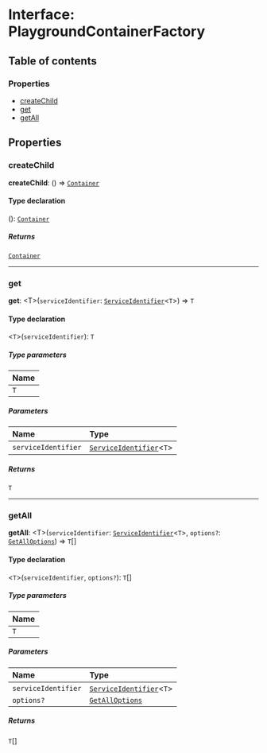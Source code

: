 # Interface: PlaygroundContainerFactory

## Table of contents

### Properties

* [createChild](/auto-docs/editor/interfaces/PlaygroundContainerFactory.md#createchild)
* [get](/auto-docs/editor/interfaces/PlaygroundContainerFactory.md#get)
* [getAll](/auto-docs/editor/interfaces/PlaygroundContainerFactory.md#getall)

## Properties

### createChild

**createChild**: () => [`Container`](/auto-docs/editor/interfaces/interfaces.Container.md)

#### Type declaration

(): [`Container`](/auto-docs/editor/interfaces/interfaces.Container.md)

##### Returns

[`Container`](/auto-docs/editor/interfaces/interfaces.Container.md)

***

### get

**get**: \<T>(`serviceIdentifier`: [`ServiceIdentifier`](/auto-docs/editor/types/interfaces.ServiceIdentifier.md)<`T`>) => `T`

#### Type declaration

<`T`>(`serviceIdentifier`): `T`

##### Type parameters

| Name |
| :------ |
| `T` |

##### Parameters

| Name | Type |
| :------ | :------ |
| `serviceIdentifier` | [`ServiceIdentifier`](/auto-docs/editor/types/interfaces.ServiceIdentifier.md)<`T`> |

##### Returns

`T`

***

### getAll

**getAll**: \<T>(`serviceIdentifier`: [`ServiceIdentifier`](/auto-docs/editor/types/interfaces.ServiceIdentifier.md)<`T`>, `options?`: [`GetAllOptions`](/auto-docs/editor/interfaces/interfaces.GetAllOptions.md)) => `T`\[]

#### Type declaration

<`T`>(`serviceIdentifier`, `options?`): `T`\[]

##### Type parameters

| Name |
| :------ |
| `T` |

##### Parameters

| Name | Type |
| :------ | :------ |
| `serviceIdentifier` | [`ServiceIdentifier`](/auto-docs/editor/types/interfaces.ServiceIdentifier.md)<`T`> |
| `options?` | [`GetAllOptions`](/auto-docs/editor/interfaces/interfaces.GetAllOptions.md) |

##### Returns

`T`\[]
